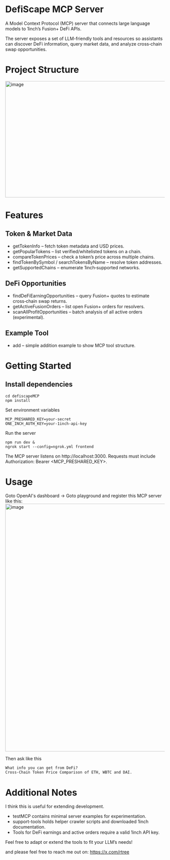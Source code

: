 
# DefiScape MCP Server
A Model Context Protocol (MCP) server that connects large language models to 1inch’s Fusion+ DeFi APIs.

The server exposes a set of LLM-friendly tools and resources so assistants can discover DeFi information, query market data, and analyze cross‑chain swap opportunities.

# Project Structure
<img width="857" height="368" alt="image" src="https://github.com/user-attachments/assets/f4e74335-a7b7-4c96-918d-7e597fcdf85e" />


# Features

## Token & Market Data
- getTokenInfo – fetch token metadata and USD prices.
- getPopularTokens – list verified/whitelisted tokens on a chain.
- compareTokenPrices – check a token’s price across multiple chains.
- findTokenBySymbol / searchTokensByName – resolve token addresses.
- getSupportedChains – enumerate 1inch‑supported networks.

## DeFi Opportunities
- findDeFiEarningOpportunities – query Fusion+ quotes to estimate cross‑chain swap returns.
- getActiveFusionOrders – list open Fusion+ orders for resolvers.
- scanAllProfitOpportunities – batch analysis of all active orders (experimental).

## Example Tool
- add – simple addition example to show MCP tool structure.

# Getting Started

## Install dependencies

```
cd defiscapeMCP
npm install
```

Set environment variables
```
MCP_PRESHARED_KEY=your-secret
ONE_INCH_AUTH_KEY=your-1inch-api-key
```

Run the server
```
npm run dev &
ngrok start --config=ngrok.yml frontend
```

The MCP server listens on http://localhost:3000.
Requests must include Authorization: Bearer <MCP_PRESHARED_KEY>.


# Usage

Goto OpenAI's dashboard -> Goto playground and register this MCP server like this:
<img width="1018" height="783" alt="image" src="https://github.com/user-attachments/assets/cbda3e1f-8b04-4465-b907-a35f66c70263" />

Then ask like this
```
What info you can get from DeFi?
Cross-Chain Token Price Comparison of ETH, WBTC and DAI. 
```

# Additional Notes

I think this is useful for extending development.
- testMCP contains minimal server examples for experimentation.
- support-tools holds helper crawler scripts and downloaded 1inch documentation.
- Tools for DeFi earnings and active orders require a valid 1inch API key.

Feel free to adapt or extend the tools to fit your LLM’s needs!

and please feel free to reach me out on: <https://x.com/rtree>
